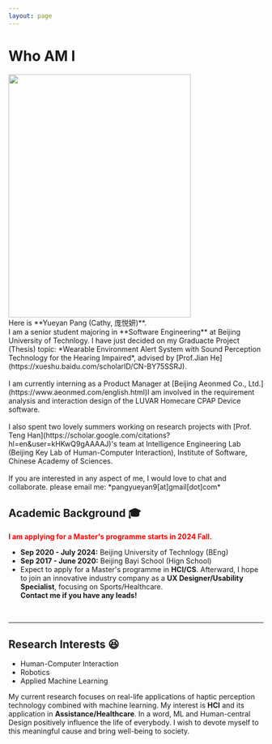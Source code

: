 ```yaml
---
layout: page
---
```


# Who AM I

<img src="https://ssuperookie.github.io/yueyan.jpg" class="floatpic" width="360" height="480">

<br>
Here is **Yueyan Pang (Cathy, 庞悦妍)**.
<br>
I am a senior student majoring in **Software Engineering** at Beijing University of Technlogy. I have just decided on my Graduacte Project (Thesis) topic: *Wearable Environment Alert System with Sound Perception Technology for the Hearing Impaired*, advised by [Prof.Jian He](https://xueshu.baidu.com/scholarID/CN-BY75SSRJ). 
<br>
<br>
I am currently interning as a Product Manager at [Beijing Aeonmed Co., Ltd.](https://www.aeonmed.com/english.html)I am involved in the requirement analysis and interaction design of the LUVAR Homecare CPAP Device software.
<br>
<br>
I also spent two lovely summers working on research projects with [Prof. Teng Han](https://scholar.google.com/citations?hl=en&user=kHKwQ9gAAAAJ)'s team at Intelligence Engineering Lab (Beijing Key Lab of Human-Computer Interaction), Institute of Software, Chinese Academy of Sciences.
<br>
<br>
If you are interested in any aspect of me, I would love to chat and collaborate.
please email me: *pangyueyan9[at]gmail[dot]com*

<br>

## Academic Background :mortar_board:

**<font color='red'> I am applying for a Master's programme starts in 2024 Fall. </font>**

- **Sep 2020 - July 2024:** Beijing University of Technlogy (BEng)
- **Sep 2017 - June 2020:** Beijing Bayi School (Hign School)
- Expect to apply for a Master's programme in **HCI/CS**. Afterward, I hope to join an innovative industry company as a **UX Designer/Usability Specialist**, focusing on Sports/Healthcare.<br>
**Contact me if you have any leads!**

<br>

---

## Research Interests :laughing:

- Human-Computer Interaction
- Robotics
- Applied Machine Learning

My current research focuses on real-life applications of haptic perception technology combined with machine learning. My interest is **HCI** and its application in **Assistance/Healthcare**. 
In a word, ML and Human-central Design positively influence the life of everybody. I wish to devote myself to this meaningful cause and bring well-being to society.

<br>




